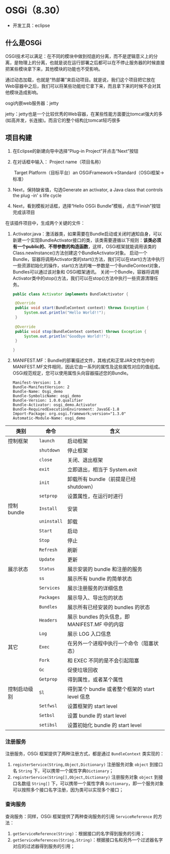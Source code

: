 # OSGi（8.30）

- 开发工具：eclipse



## 什么是OSGi

OSGI技术可以满足：在不同的模块中做到彻底的分离，而不是逻辑意义上的分离，是物理上的分离，也就是说在运行部署之后都可以在不停止服务器的时候直接把某些模块拿下来，其他模块的功能也不受影响。

通过动态加载，也就是“热部署”来启动项目。就是说，我们这个项目把它放在Web容器中之后，我们可以将某些功能给它拿下来，而且拿下来的时候不会对其他模块造成影响。

osgi内嵌web服务器：jetty

jetty：jetty也是一个比较优秀的Web容器，在某些性能方面要比tomcat强大的多(如高并发，长连接)。而且它的整个结构比tomcat轻巧很多

## 项目构建

1. 在Eclipse的新建向导中选择“Plug-in Project”并点击“Next”按钮

2. 在对话框中输入： Project name（项目名称）

   ​							Target Platform（目标平台）an OSGiFramework->Standard（OSGi框架->标准）

3. Next，保持缺省值，勾选Generate an activator, a Java class that controls the plug -in' s life cycle

4. Next，看到模板对话框，选择“Hello OSGi Bundle”模板，点击“Finish”按钮完成该项目



在该插件项目中，生成两个关键的文件： 

1. Activator.java：激活器类，如果需要在Bundle启动或关闭时通知自身，可以新建一个实现BundleActivator接口的类，该类需要遵循以下规则：**该类必须有一个public的、不带参数的构造函数**，这样，OSGi框架就能调用该类的Class.newInstance()方法创建这个BundleActivator对象。
         启动一个Bundle，容器将调用Activator类的start()方法，我们可以在start()方法中执行一些资源初始化的操作，start()方法的唯一参数是一个BundleContext对象，Bundles可以通过该对象和 OSGi框架通讯。
         关闭一个Bundle，容器将调用Activator类中的stop()方法，我们可以在stop()方法中执行一些资源清理任务。

   ```java
   public class Activator implements BundleActivator {
   
   	@Override
   	public void start(BundleContext context) throws Exception {
   		System.out.println("Hello World!!");
   	}
   	
   	@Override
   	public void stop(BundleContext context) throws Exception {
   		System.out.println("Goodbye World!!");
   	}
   
   }
   ```

   

2. MANIFEST.MF：Bundle的部署描述文件，其格式和正常JAR文件包中的MANIFEST.MF文件相同，因此它由一系列的属性及这些属性对应的值组成。OSGi规范规定，您可以使用属性头向容器描述您的Bundle。

   ```
   Manifest-Version: 1.0
   Bundle-ManifestVersion: 2
   Bundle-Name: Osgi_demo
   Bundle-SymbolicName: osgi_demo
   Bundle-Version: 1.0.0.qualifier
   Bundle-Activator: osgi_demo.Activator
   Bundle-RequiredExecutionEnvironment: JavaSE-1.8
   Import-Package: org.osgi.framework;version="1.3.0"
   Automatic-Module-Name: osgi_demo
   ```

   

| 类别         | 命令        | 含义                                            |
| ------------ | ----------- | ----------------------------------------------- |
| 控制框架     | `launch`    | 启动框架                                        |
|              | `shutdown`  | 停止框架                                        |
|              | `close`     | 关闭、退出框架                                  |
|              | `exit`      | 立即退出，相当于 System.exit                    |
|              | `init`      | 卸载所有 bundle（前提是已经 shutdown）          |
|              | `setprop`   | 设置属性，在运行时进行                          |
| 控制 bundle  | `Install`   | 安装                                            |
|              | `uninstall` | 卸载                                            |
|              | `Start`     | 启动                                            |
|              | `Stop`      | 停止                                            |
|              | `Refresh`   | 刷新                                            |
|              | `Update`    | 更新                                            |
| 展示状态     | `Status`    | 展示安装的 bundle 和注册的服务                  |
|              | `ss`        | 展示所有 bundle 的简单状态                      |
|              | `Services`  | 展示注册服务的详细信息                          |
|              | `Packages`  | 展示导入、导出包的状态                          |
|              | `Bundles`   | 展示所有已经安装的 bundles 的状态               |
|              | `Headers`   | 展示 bundles 的头信息，即 MANIFEST.MF 中的内容  |
|              | `Log`       | 展示 LOG 入口信息                               |
| 其它         | `Exec`      | 在另外一个进程中执行一个命令（阻塞状态）        |
|              | `Fork`      | 和 EXEC 不同的是不会引起阻塞                    |
|              | `Gc`        | 促使垃圾回收                                    |
|              | `Getprop`   | 得到属性，或者某个属性                          |
| 控制启动级别 | `Sl`        | 得到某个 bundle 或者整个框架的 start level 信息 |
|              | `Setfwsl`   | 设置框架的 start level                          |
|              | `Setbsl`    | 设置 bundle 的 start level                      |
|              | `setibsl`   | 设置初始化 bundle 的 start level                |

### 注册服务

注册服务，OSGi 框架提供了两种注册方式，都是通过 `BundleContext` 类实现的：

1. `registerService(String,Object,Dictionary)` 注册服务对象 `object` 到接口名 `String` 下，可以携带一个属性字典`Dictionary`；
2. `registerService(String[],Object,Dictionary)` 注册服务对象 `object` 到接口名数组 `String[]` 下，可以携带一个属性字典 `Dictionary`，即一个服务对象可以按照多个接口名字注册，因为类可以实现多个接口；

### 查询服务

查询服务：同样，OSGi 框架提供了两种查询服务的引用 `ServiceReference` 的方法：

1. `getServiceReference(String)`：根据接口的名字得到服务的引用；
2. `getServiceReferences(String,String)`：根据接口名和另外一个过滤器名字对应的过滤器得到服务的引用；
